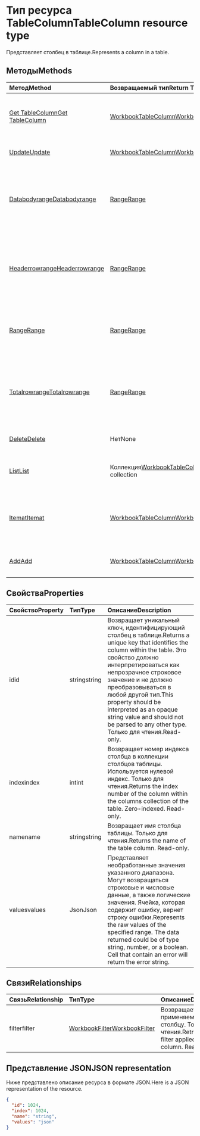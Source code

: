 # <a name="tablecolumn-resource-type"></a><span data-ttu-id="094c8-101">Тип ресурса TableColumn</span><span class="sxs-lookup"><span data-stu-id="094c8-101">TableColumn resource type</span></span>

<span data-ttu-id="094c8-102">Представляет столбец в таблице.</span><span class="sxs-lookup"><span data-stu-id="094c8-102">Represents a column in a table.</span></span>


## <a name="methods"></a><span data-ttu-id="094c8-103">Методы</span><span class="sxs-lookup"><span data-stu-id="094c8-103">Methods</span></span>

| <span data-ttu-id="094c8-104">Метод</span><span class="sxs-lookup"><span data-stu-id="094c8-104">Method</span></span>           | <span data-ttu-id="094c8-105">Возвращаемый тип</span><span class="sxs-lookup"><span data-stu-id="094c8-105">Return Type</span></span>    |<span data-ttu-id="094c8-106">Описание</span><span class="sxs-lookup"><span data-stu-id="094c8-106">Description</span></span>|
|:---------------|:--------|:----------|
|[<span data-ttu-id="094c8-107">Get TableColumn</span><span class="sxs-lookup"><span data-stu-id="094c8-107">Get TableColumn</span></span>](../api/tablecolumn_get.md) | [<span data-ttu-id="094c8-108">WorkbookTableColumn</span><span class="sxs-lookup"><span data-stu-id="094c8-108">WorkbookTableColumn</span></span>](tablecolumn.md) |<span data-ttu-id="094c8-109">Чтение свойств и связей объекта tableColumn.</span><span class="sxs-lookup"><span data-stu-id="094c8-109">Read properties and relationships of tableColumn object.</span></span>|
|[<span data-ttu-id="094c8-110">Update</span><span class="sxs-lookup"><span data-stu-id="094c8-110">Update</span></span>](../api/tablecolumn_update.md) | [<span data-ttu-id="094c8-111">WorkbookTableColumn</span><span class="sxs-lookup"><span data-stu-id="094c8-111">WorkbookTableColumn</span></span>](tablecolumn.md) |<span data-ttu-id="094c8-112">Обновление объекта TableColumn.</span><span class="sxs-lookup"><span data-stu-id="094c8-112">Update TableColumn object.</span></span> |
|[<span data-ttu-id="094c8-113">Databodyrange</span><span class="sxs-lookup"><span data-stu-id="094c8-113">Databodyrange</span></span>](../api/tablecolumn_databodyrange.md)|[<span data-ttu-id="094c8-114">Range</span><span class="sxs-lookup"><span data-stu-id="094c8-114">Range</span></span>](range.md)|<span data-ttu-id="094c8-115">Получает объект диапазона, связанный с основными данными столбца.</span><span class="sxs-lookup"><span data-stu-id="094c8-115">Gets the range object associated with the data body of the column.</span></span>|
|[<span data-ttu-id="094c8-116">Headerrowrange</span><span class="sxs-lookup"><span data-stu-id="094c8-116">Headerrowrange</span></span>](../api/tablecolumn_headerrowrange.md)|[<span data-ttu-id="094c8-117">Range</span><span class="sxs-lookup"><span data-stu-id="094c8-117">Range</span></span>](range.md)|<span data-ttu-id="094c8-118">Получает объект диапазона, связанный со строкой заголовков столбца.</span><span class="sxs-lookup"><span data-stu-id="094c8-118">Gets the range object associated with the header row of the column.</span></span>|
|[<span data-ttu-id="094c8-119">Range</span><span class="sxs-lookup"><span data-stu-id="094c8-119">Range</span></span>](../api/tablecolumn_range.md)|[<span data-ttu-id="094c8-120">Range</span><span class="sxs-lookup"><span data-stu-id="094c8-120">Range</span></span>](range.md)|<span data-ttu-id="094c8-121">Получает объект диапазона, связанный со всем столбцом.</span><span class="sxs-lookup"><span data-stu-id="094c8-121">Gets the range object associated with the entire column.</span></span>|
|[<span data-ttu-id="094c8-122">Totalrowrange</span><span class="sxs-lookup"><span data-stu-id="094c8-122">Totalrowrange</span></span>](../api/tablecolumn_totalrowrange.md)|[<span data-ttu-id="094c8-123">Range</span><span class="sxs-lookup"><span data-stu-id="094c8-123">Range</span></span>](range.md)|<span data-ttu-id="094c8-124">Получает объект диапазона, связанный со строкой итогов столбца.</span><span class="sxs-lookup"><span data-stu-id="094c8-124">Gets the range object associated with the totals row of the column.</span></span>|
|[<span data-ttu-id="094c8-125">Delete</span><span class="sxs-lookup"><span data-stu-id="094c8-125">Delete</span></span>](../api/tablecolumn_delete.md)|<span data-ttu-id="094c8-126">Нет</span><span class="sxs-lookup"><span data-stu-id="094c8-126">None</span></span>|<span data-ttu-id="094c8-127">Удаляет столбец из таблицы.</span><span class="sxs-lookup"><span data-stu-id="094c8-127">Deletes the column from the table.</span></span>|
|[<span data-ttu-id="094c8-128">List</span><span class="sxs-lookup"><span data-stu-id="094c8-128">List</span></span>](../api/tablecolumn_list.md) | <span data-ttu-id="094c8-129">Коллекция[WorkbookTableColumn](tablecolumn.md)</span><span class="sxs-lookup"><span data-stu-id="094c8-129">[WorkbookTableColumn](tablecolumn.md) collection</span></span> |<span data-ttu-id="094c8-130">Получение коллекции объектов tableColumn.</span><span class="sxs-lookup"><span data-stu-id="094c8-130">Get tableColumn object collection.</span></span> |
|[<span data-ttu-id="094c8-131">Itemat</span><span class="sxs-lookup"><span data-stu-id="094c8-131">Itemat</span></span>](../api/tablecolumncollection_itemat.md)|[<span data-ttu-id="094c8-132">WorkbookTableColumn</span><span class="sxs-lookup"><span data-stu-id="094c8-132">WorkbookTableColumn</span></span>](tablecolumn.md)|<span data-ttu-id="094c8-133">Возвращает столбец на основании его позиции в коллекции.</span><span class="sxs-lookup"><span data-stu-id="094c8-133">Gets a column based on its position in the collection.</span></span>|
|[<span data-ttu-id="094c8-134">Add</span><span class="sxs-lookup"><span data-stu-id="094c8-134">Add</span></span>](../api/tablecolumncollection_add.md)|[<span data-ttu-id="094c8-135">WorkbookTableColumn</span><span class="sxs-lookup"><span data-stu-id="094c8-135">WorkbookTableColumn</span></span>](tablecolumn.md)|<span data-ttu-id="094c8-136">Добавляет новый столбец в таблицу.</span><span class="sxs-lookup"><span data-stu-id="094c8-136">Adds a new column to the table.</span></span>|

## <a name="properties"></a><span data-ttu-id="094c8-137">Свойства</span><span class="sxs-lookup"><span data-stu-id="094c8-137">Properties</span></span>
| <span data-ttu-id="094c8-138">Свойство</span><span class="sxs-lookup"><span data-stu-id="094c8-138">Property</span></span>     | <span data-ttu-id="094c8-139">Тип</span><span class="sxs-lookup"><span data-stu-id="094c8-139">Type</span></span>   |<span data-ttu-id="094c8-140">Описание</span><span class="sxs-lookup"><span data-stu-id="094c8-140">Description</span></span>|
|:---------------|:--------|:----------|
|<span data-ttu-id="094c8-141">id</span><span class="sxs-lookup"><span data-stu-id="094c8-141">id</span></span>|<span data-ttu-id="094c8-142">string</span><span class="sxs-lookup"><span data-stu-id="094c8-142">string</span></span>|<span data-ttu-id="094c8-143">Возвращает уникальный ключ, идентифицирующий столбец в таблице.</span><span class="sxs-lookup"><span data-stu-id="094c8-143">Returns a unique key that identifies the column within the table.</span></span> <span data-ttu-id="094c8-144">Это свойство должно интерпретироваться как непрозрачное строковое значение и не должно преобразовываться в любой другой тип.</span><span class="sxs-lookup"><span data-stu-id="094c8-144">This property should be interpreted as an opaque string value and should not be parsed to any other type.</span></span> <span data-ttu-id="094c8-145">Только для чтения.</span><span class="sxs-lookup"><span data-stu-id="094c8-145">Read-only.</span></span>|
|<span data-ttu-id="094c8-146">index</span><span class="sxs-lookup"><span data-stu-id="094c8-146">index</span></span>|<span data-ttu-id="094c8-147">int</span><span class="sxs-lookup"><span data-stu-id="094c8-147">int</span></span>|<span data-ttu-id="094c8-p102">Возвращает номер индекса столбца в коллекции столбцов таблицы. Используется нулевой индекс. Только для чтения.</span><span class="sxs-lookup"><span data-stu-id="094c8-p102">Returns the index number of the column within the columns collection of the table. Zero-indexed. Read-only.</span></span>|
|<span data-ttu-id="094c8-151">name</span><span class="sxs-lookup"><span data-stu-id="094c8-151">name</span></span>|<span data-ttu-id="094c8-152">string</span><span class="sxs-lookup"><span data-stu-id="094c8-152">string</span></span>|<span data-ttu-id="094c8-p103">Возвращает имя столбца таблицы. Только для чтения.</span><span class="sxs-lookup"><span data-stu-id="094c8-p103">Returns the name of the table column. Read-only.</span></span>|
|<span data-ttu-id="094c8-155">values</span><span class="sxs-lookup"><span data-stu-id="094c8-155">values</span></span>|<span data-ttu-id="094c8-156">Json</span><span class="sxs-lookup"><span data-stu-id="094c8-156">Json</span></span>|<span data-ttu-id="094c8-p104">Представляет необработанные значения указанного диапазона. Могут возвращаться строковые и числовые данные, а также логические значения. Ячейка, которая содержит ошибку, вернет строку ошибки.</span><span class="sxs-lookup"><span data-stu-id="094c8-p104">Represents the raw values of the specified range. The data returned could be of type string, number, or a boolean. Cell that contain an error will return the error string.</span></span>|

## <a name="relationships"></a><span data-ttu-id="094c8-160">Связи</span><span class="sxs-lookup"><span data-stu-id="094c8-160">Relationships</span></span>
| <span data-ttu-id="094c8-161">Связь</span><span class="sxs-lookup"><span data-stu-id="094c8-161">Relationship</span></span> | <span data-ttu-id="094c8-162">Тип</span><span class="sxs-lookup"><span data-stu-id="094c8-162">Type</span></span>   |<span data-ttu-id="094c8-163">Описание</span><span class="sxs-lookup"><span data-stu-id="094c8-163">Description</span></span>|
|:---------------|:--------|:----------|
|<span data-ttu-id="094c8-164">filter</span><span class="sxs-lookup"><span data-stu-id="094c8-164">filter</span></span>|[<span data-ttu-id="094c8-165">WorkbookFilter</span><span class="sxs-lookup"><span data-stu-id="094c8-165">WorkbookFilter</span></span>](filter.md)|<span data-ttu-id="094c8-p105">Возвращает фильтр, применяемый к столбцу. Только для чтения.</span><span class="sxs-lookup"><span data-stu-id="094c8-p105">Retrieve the filter applied to the column. Read-only.</span></span>|

## <a name="json-representation"></a><span data-ttu-id="094c8-168">Представление JSON</span><span class="sxs-lookup"><span data-stu-id="094c8-168">JSON representation</span></span>

<span data-ttu-id="094c8-169">Ниже представлено описание ресурса в формате JSON.</span><span class="sxs-lookup"><span data-stu-id="094c8-169">Here is a JSON representation of the resource.</span></span>

<!--{
  "blockType": "resource",
  "optionalProperties": [],
  "keyProperty": "id",
  "baseType": "microsoft.graph.entity",
  "@odata.type": "microsoft.graph.workbookTableColumn"
}-->

```json
{
  "id": 1024,
  "index": 1024,
  "name": "string",
  "values": "json"
}

```

<!-- uuid: 8fcb5dbc-d5aa-4681-8e31-b001d5168d79
2015-10-25 14:57:30 UTC -->
<!-- {
  "type": "#page.annotation",
  "description": "TableColumn resource",
  "keywords": "",
  "section": "documentation",
  "tocPath": ""
}-->
